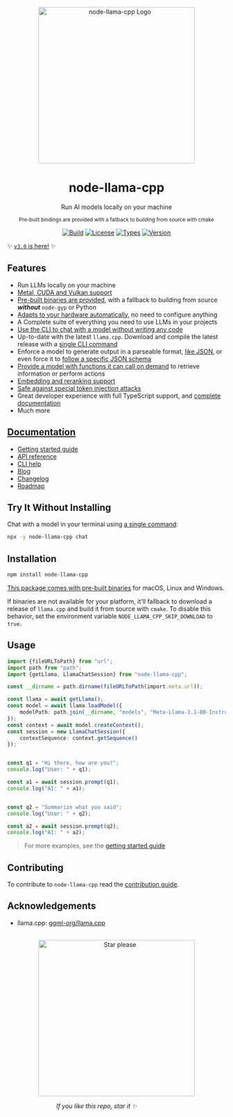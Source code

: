 <div align="center">
    <a href="https://node-llama-cpp.withcat.ai" target="_blank"><img alt="node-llama-cpp Logo" src="https://raw.githubusercontent.com/withcatai/node-llama-cpp/master/assets/logo.v3.roundEdges.avif" width="360px" /></a>
    <h1>node-llama-cpp</h1>
    <p>Run AI models locally on your machine</p>
    <sub>Pre-built bindings are provided with a fallback to building from source with cmake</sub>
    <p></p>
</div>

<div align="center" class="main-badges">

[![Build](https://github.com/withcatai/node-llama-cpp/actions/workflows/build.yml/badge.svg)](https://github.com/withcatai/node-llama-cpp/actions/workflows/build.yml)
[![License](https://badgen.net/badge/color/MIT/green?label=license)](https://www.npmjs.com/package/node-llama-cpp)
[![Types](https://badgen.net/badge/color/TypeScript/blue?label=types)](https://www.npmjs.com/package/node-llama-cpp)
[![Version](https://badgen.net/npm/v/node-llama-cpp)](https://www.npmjs.com/package/node-llama-cpp)

</div>

✨ [`v3.0` is here!](https://node-llama-cpp.withcat.ai/blog/v3) ✨

## Features
* Run LLMs locally on your machine
* [Metal, CUDA and Vulkan support](https://node-llama-cpp.withcat.ai/guide/#gpu-support)
* [Pre-built binaries are provided](https://node-llama-cpp.withcat.ai/guide/building-from-source), with a fallback to building from source _**without**_ `node-gyp` or Python
* [Adapts to your hardware automatically](https://node-llama-cpp.withcat.ai/guide/#gpu-support), no need to configure anything
* A Complete suite of everything you need to use LLMs in your projects
* [Use the CLI to chat with a model without writing any code](#try-it-without-installing)
* Up-to-date with the latest `llama.cpp`. Download and compile the latest release with a [single CLI command](https://node-llama-cpp.withcat.ai//guide/building-from-source#downloading-a-release)
* Enforce a model to generate output in a parseable format, [like JSON](https://node-llama-cpp.withcat.ai/guide/chat-session#json-response), or even force it to [follow a specific JSON schema](https://node-llama-cpp.withcat.ai/guide/chat-session#response-json-schema)
* [Provide a model with functions it can call on demand](https://node-llama-cpp.withcat.ai/guide/chat-session#function-calling) to retrieve information or perform actions
* [Embedding and reranking support](https://node-llama-cpp.withcat.ai/guide/embedding)
* [Safe against special token injection attacks](https://node-llama-cpp.withcat.ai/guide/llama-text#input-safety-in-node-llama-cpp)
* Great developer experience with full TypeScript support, and [complete documentation](https://node-llama-cpp.withcat.ai/guide/)
* Much more

## [Documentation](https://node-llama-cpp.withcat.ai)
* [Getting started guide](https://node-llama-cpp.withcat.ai/guide/)
* [API reference](https://node-llama-cpp.withcat.ai/api/functions/getLlama)
* [CLI help](https://node-llama-cpp.withcat.ai/cli/)
* [Blog](https://node-llama-cpp.withcat.ai/blog/)
* [Changelog](https://github.com/withcatai/node-llama-cpp/releases)
* [Roadmap](https://github.com/orgs/withcatai/projects/1)

## Try It Without Installing
Chat with a model in your terminal using [a single command](https://node-llama-cpp.withcat.ai/cli/chat):
```bash
npx -y node-llama-cpp chat
```

## Installation
```bash
npm install node-llama-cpp
```

[This package comes with pre-built binaries](https://node-llama-cpp.withcat.ai/guide/building-from-source) for macOS, Linux and Windows.

If binaries are not available for your platform, it'll fallback to download a release of `llama.cpp` and build it from source with `cmake`.
To disable this behavior, set the environment variable `NODE_LLAMA_CPP_SKIP_DOWNLOAD` to `true`.

## Usage
```typescript
import {fileURLToPath} from "url";
import path from "path";
import {getLlama, LlamaChatSession} from "node-llama-cpp";

const __dirname = path.dirname(fileURLToPath(import.meta.url));

const llama = await getLlama();
const model = await llama.loadModel({
    modelPath: path.join(__dirname, "models", "Meta-Llama-3.1-8B-Instruct.Q4_K_M.gguf")
});
const context = await model.createContext();
const session = new LlamaChatSession({
    contextSequence: context.getSequence()
});


const q1 = "Hi there, how are you?";
console.log("User: " + q1);

const a1 = await session.prompt(q1);
console.log("AI: " + a1);


const q2 = "Summarize what you said";
console.log("User: " + q2);

const a2 = await session.prompt(q2);
console.log("AI: " + a2);
```

> For more examples, see the [getting started guide](https://node-llama-cpp.withcat.ai/guide/)

## Contributing
To contribute to `node-llama-cpp` read the [contribution guide](https://node-llama-cpp.withcat.ai/guide/contributing).

## Acknowledgements
* llama.cpp: [ggml-org/llama.cpp](https://github.com/ggml-org/llama.cpp)


<br />

<div align="center" width="360">
    <img alt="Star please" src="https://raw.githubusercontent.com/withcatai/node-llama-cpp/master/assets/star.please.roundEdges.png" width="360" margin="auto" />
    <br/>
    <p align="right">
        <i>If you like this repo, star it ✨</i>&nbsp;&nbsp;&nbsp;&nbsp;&nbsp;&nbsp;&nbsp;&nbsp;&nbsp;&nbsp;&nbsp;&nbsp;&nbsp;&nbsp;&nbsp;&nbsp;&nbsp;&nbsp;&nbsp;&nbsp;&nbsp;&nbsp;&nbsp;&nbsp;&nbsp;&nbsp;&nbsp;&nbsp;&nbsp;&nbsp;&nbsp;&nbsp;&nbsp;&nbsp;&nbsp;&nbsp;&nbsp;&nbsp;&nbsp;&nbsp;&nbsp;&nbsp;&nbsp;&nbsp;&nbsp;&nbsp;&nbsp;&nbsp;&nbsp;&nbsp;&nbsp;&nbsp;
    </p>
</div>
